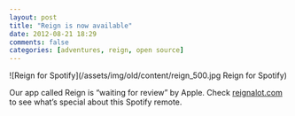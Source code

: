 ```yaml
---
layout: post
title: "Reign is now available"
date: 2012-08-21 18:29
comments: false
categories: [adventures, reign, open source]
---
```


![Reign for Spotify](/assets/img/old/content/reign_500.jpg Reign for Spotify)

Our app called Reign is “waiting for review” by Apple. Check [reignalot.com](http://reignalot.com) to see what’s special about this Spotify remote.
